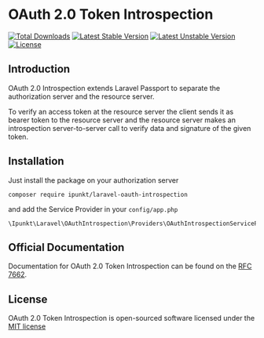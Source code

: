# OAuth 2.0 Token Introspection

[![Total Downloads](https://poser.pugx.org/ipunkt/laravel-oauth-introspection/d/total.svg)](https://packagist.org/packages/ipunkt/laravel-oauth-introspection)
[![Latest Stable Version](https://poser.pugx.org/ipunkt/laravel-oauth-introspection/v/stable.svg)](https://packagist.org/packages/ipunkt/laravel-oauth-introspection)
[![Latest Unstable Version](https://poser.pugx.org/ipunkt/laravel-oauth-introspection/v/unstable.svg)](https://packagist.org/packages/ipunkt/laravel-oauth-introspection)
[![License](https://poser.pugx.org/ipunkt/laravel-oauth-introspection/license.svg)](https://packagist.org/packages/ipunkt/laravel-oauth-introspection)

## Introduction

OAuth 2.0 Introspection extends Laravel Passport to separate the authorization server and the resource server.

To verify an access token at the resource server the client sends it as bearer token to the resource server and the resource server makes an introspection server-to-server call to verify data and signature of the given token.

## Installation

Just install the package on your authorization server

	composer require ipunkt/laravel-oauth-introspection

and add the Service Provider in your `config/app.php`

	\Ipunkt\Laravel\OAuthIntrospection\Providers\OAuthIntrospectionServiceProvider::class,

## Official Documentation

Documentation for OAuth 2.0 Token Introspection can be found on the [RFC 7662](https://tools.ietf.org/html/rfc7662).

## License

OAuth 2.0 Token Introspection is open-sourced software licensed under the [MIT license](http://opensource.org/licenses/MIT)
